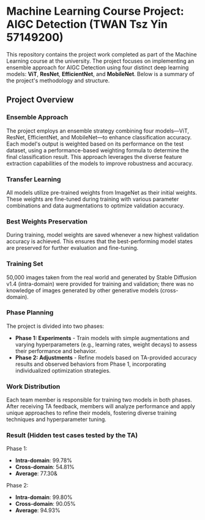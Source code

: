# Machine Learning Course Project: AIGC Detection (TWAN Tsz Yin 57149200)

This repository contains the project work completed as part of the Machine Learning course at the university. The project focuses on implementing an ensemble approach for AIGC Detection using four distinct deep learning models: **ViT**, **ResNet**, **EfficientNet**, and **MobileNet**. Below is a summary of the project's methodology and structure.

## Project Overview

### Ensemble Approach
The project employs an ensemble strategy combining four models—ViT, ResNet, EfficientNet, and MobileNet—to enhance classification accuracy. Each model's output is weighted based on its performance on the test dataset, using a performance-based weighting formula to determine the final classification result. This approach leverages the diverse feature extraction capabilities of the models to improve robustness and accuracy.

### Transfer Learning
All models utilize pre-trained weights from ImageNet as their initial weights. These weights are fine-tuned during training with various parameter combinations and data augmentations to optimize validation accuracy.

### Best Weights Preservation
During training, model weights are saved whenever a new highest validation accuracy is achieved. This ensures that the best-performing model states are preserved for further evaluation and fine-tuning.

### Training Set
50,000 images taken from the real world and generated by Stable Diffusion v1.4 (intra-domain) were provided for training and validation; there was no knowledge of images generated by other generative models (cross-domain).

### Phase Planning
The project is divided into two phases:
- **Phase 1: Experiments** - Train models with simple augmentations and varying hyperparameters (e.g., learning rates, weight decays) to assess their performance and behavior.
- **Phase 2: Adjustments** - Refine models based on TA-provided accuracy results and observed behaviors from Phase 1, incorporating individualized optimization strategies.

### Work Distribution
Each team member is responsible for training two models in both phases. After receiving TA feedback, members will analyze performance and apply unique approaches to refine their models, fostering diverse training techniques and hyperparameter tuning.

### Result (Hidden test cases tested by the TA)
Phase 1:
- **Intra-domain**: 99.78%
- **Cross-domain**: 54.81%
- **Average**: 77.30&

Phase 2:
- **Intra-domain**: 99.80%
- **Cross-domain**: 90.05%
- **Average**: 94.93%
